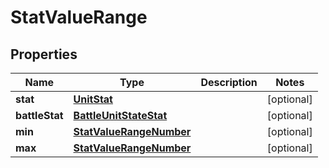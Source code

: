 

# StatValueRange


## Properties

| Name | Type | Description | Notes |
|------------ | ------------- | ------------- | -------------|
|**stat** | [**UnitStat**](UnitStat.md) |  |  [optional] |
|**battleStat** | [**BattleUnitStateStat**](BattleUnitStateStat.md) |  |  [optional] |
|**min** | [**StatValueRangeNumber**](StatValueRangeNumber.md) |  |  [optional] |
|**max** | [**StatValueRangeNumber**](StatValueRangeNumber.md) |  |  [optional] |



